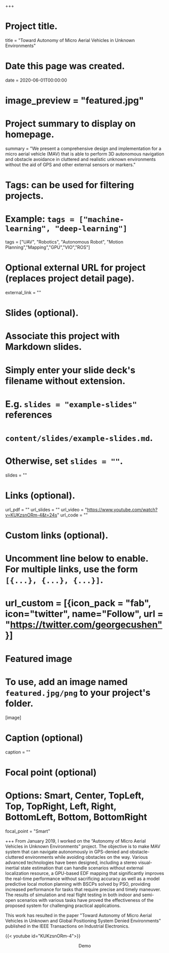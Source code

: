 +++
# Project title.
title = "Toward Autonomy of Micro Aerial Vehicles in Unknown Environments"

# Date this page was created.
date = 2020-06-01T00:00:00
# image_preview = "featured.jpg"
# Project summary to display on homepage.
summary = "We present a comprehensive design and implementation for a micro aerial vehicle (MAV) that is able to perform 3D autonomous navigation and obstacle avoidance in cluttered and realistic unknown environments without the aid of GPS and other external sensors or markers."

# Tags: can be used for filtering projects.
# Example: `tags = ["machine-learning", "deep-learning"]`
tags = ["UAV",  "Robotics", "Autonomous Robot", "Motion Planning","Mapping","GPU","VIO","ROS"]

# Optional external URL for project (replaces project detail page).
external_link = ""

# Slides (optional).
#   Associate this project with Markdown slides.
#   Simply enter your slide deck's filename without extension.
#   E.g. `slides = "example-slides"` references 
#   `content/slides/example-slides.md`.
#   Otherwise, set `slides = ""`.
slides = ""

# Links (optional).
url_pdf = ""
url_slides = ""
url_video = "https://www.youtube.com/watch?v=KUKzsnORm-4&t=24s"
url_code = ""

# Custom links (optional).
#   Uncomment line below to enable. For multiple links, use the form `[{...}, {...}, {...}]`.
# url_custom = [{icon_pack = "fab", icon="twitter", name="Follow", url = "https://twitter.com/georgecushen"}]

# Featured image
# To use, add an image named `featured.jpg/png` to your project's folder. 
[image]
  # Caption (optional)
  caption = ""
  
  # Focal point (optional)
  # Options: Smart, Center, TopLeft, Top, TopRight, Left, Right, BottomLeft, Bottom, BottomRight
  focal_point = "Smart"


+++
From January 2019, I worked on the “Autonomy of Micro Aerial Vehicles in Unknown Environments” project. The objective is to make MAV system that can navigate autonomously in GPS-denied and obstacle-cluttered environments while avoiding obstacles on the way. Various advanced technologies have been designed, including a stereo visual-inertial state estimation that can handle scenarios without external localization resource, a GPU-based EDF mapping that significantly improves the real-time performance without sacrificing accuracy as well as a model predictive local motion planning with BSCPs solved by PSO, providing increased performance for tasks that require precise and timely maneuver. The results of simulation and real flight testing in both indoor and semi-open scenarios with various tasks have proved the effectiveness of the proposed system for challenging practical applications.  

This work has resulted in the paper "Toward Autonomy of Micro Aerial Vehicles in Unknown and Global Positioning System Denied Environments" published in the IEEE Transactions on Industrial Electronics.


{{< youtube id="KUKzsnORm-4">}}
<center>Demo</center>






